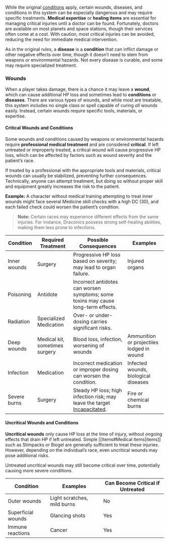 While the original [conditions](https://roll20.net/compendium/dnd5e/Conditions#content) apply, certain wounds, diseases, and conditions in this system can be especially dangerous and may require specific treatments. **Medical expertise** or **healing items** are essential for managing critical injuries until a doctor can be found. Fortunately, doctors are available on most planets and space stations, though their services often come at a cost. With caution, most critical injuries can be avoided, reducing the need for immediate medical intervention.

As in the original rules, a **disease** is a **condition** that can inflict damage or other negative effects over time, though it doesn’t need to stem from weapons or environmental hazards. Not every disease is curable, and some may require specialized treatment.
### Wounds
When a player takes damage, there is a chance it may leave a **wound**, which can cause additional HP loss and sometimes lead to **conditions** or **diseases**. There are various types of wounds, and while most are treatable, this system includes no single class or spell capable of curing _all_ wounds easily. Instead, certain wounds require specific tools, materials, or expertise.
#### Critical Wounds and Conditions

Some wounds and conditions caused by weapons or environmental hazards require **professional medical treatment** and are considered **critical**. If left untreated or improperly treated, a critical wound will cause progressive HP loss, which can be affected by factors such as wound severity and the patient’s race.

If treated by a professional with the appropriate tools and materials, critical wounds can usually be stabilized, preventing further consequences. Technically, anyone can attempt treatment, but doing so without proper skill and equipment greatly increases the risk to the patient.

**Example:** A character without medical training attempting to treat inner wounds might face several Medicine skill checks with a high DC (30), and each failed check could worsen the patient’s condition.

> **Note:** Certain races may experience different effects from the same injuries. For instance, Draconics possess strong self-healing abilities, making them less prone to infections.

|Condition|Required Treatment|Possible Consequences|Examples|
|---|---|---|---|
|Inner wounds|Surgery|Progressive HP loss based on severity; may lead to organ failure.|Injured organs|
|Poisoning|Antidote|Incorrect antidotes can worsen symptoms; some toxins may cause long-term effects.||
|Radiation|Specialized Medication|Over- or under-dosing carries significant risks.||
|Deep wounds|Medical kit, sometimes surgery|Blood loss, infection, worsening of wounds|Ammunition or projectiles lodged in wound|
|Infection|Medication|Incorrect medication or improper dosing can worsen the condition.|Infected wounds, biological diseases|
|Severe burns|Surgery|Steady HP loss; high infection risk; may leave the target [Incapacitated](https://roll20.net/compendium/dnd5e/Conditions#content).|Fire or chemical burns|

#### Uncritical Wounds and Conditions

**Uncritical wounds** only cause HP loss at the time of injury, without ongoing effects that drain HP if left untreated. Simple [[Items#Medical items|items]] such as Stimpacks or Biogel are generally sufficient to treat these injuries. However, depending on the individual’s race, even uncritical wounds may pose additional risks.

Untreated uncritical wounds may still become critical over time, potentially causing more severe conditions.

|Condition|Examples|Can Become Critical if Untreated|
|---|---|---|
|Outer wounds|Light scratches, mild burns|No|
|Superficial wounds|Glancing shots|Yes|
|Immune reactions|Cancer|Yes|

